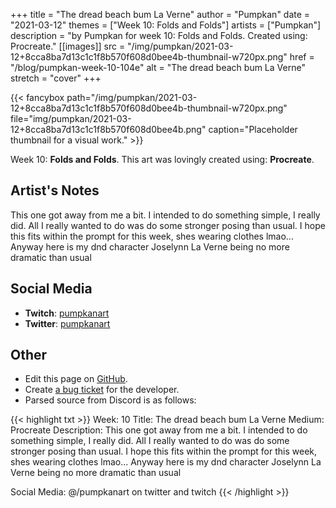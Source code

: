 +++
title =       "The dread beach bum La Verne"
author =      "Pumpkan"
date =        "2021-03-12"
themes =      ["Week 10: Folds and Folds"]
artists =     ["Pumpkan"]
description = "by Pumpkan for week 10: Folds and Folds. Created using: Procreate."
[[images]]
              src = "/img/pumpkan/2021-03-12+8cca8ba7d13c1c1f8b570f608d0bee4b-thumbnail-w720px.png"
              href = "/blog/pumpkan-week-10-104e"
              alt = "The dread beach bum La Verne"
              stretch = "cover"
+++


{{< fancybox path="/img/pumpkan/2021-03-12+8cca8ba7d13c1c1f8b570f608d0bee4b-thumbnail-w720px.png" file="img/pumpkan/2021-03-12+8cca8ba7d13c1c1f8b570f608d0bee4b.png" caption="Placeholder thumbnail for a visual work." >}}


Week 10: **Folds and Folds**. This art was lovingly created using: **Procreate**.

## Artist's Notes

This one got away from me a bit. I intended to do something simple, I really did. All I really wanted to do was do some stronger posing than usual. I hope this fits within the prompt for this week, shes wearing clothes lmao...
Anyway here is my dnd character Joselynn La Verne being no more dramatic than usual

## Social Media

- **Twitch**: <a href='https://twitch.tv/pumpkanart' target='_blank'>pumpkanart</a>
- **Twitter**: <a href='https://twitter.com/pumpkanart' target='_blank'>pumpkanart</a>

## Other

- Edit this page on [GitHub](https://github.com/teaminkling/web-refresh/edit/main/content/blog/pumpkan-week-10-104e.md).
- Create [a bug ticket](https://github.com/teaminkling/web-refresh/issues/new?assignees=&labels=bug&template=problem-report.md&title=) for the developer.
- Parsed source from Discord is as follows:

{{< highlight txt >}}
Week: 10
Title:  The dread beach bum La Verne 
Medium: Procreate
Description: This one got away from me a bit. I intended to do something simple, I really did. All I really wanted to do was do some stronger posing than usual. I hope this fits within the prompt for this week, shes wearing clothes lmao...
Anyway here is my dnd character Joselynn La Verne being no more dramatic than usual 

Social Media: @/pumpkanart on twitter and twitch
{{< /highlight >}}